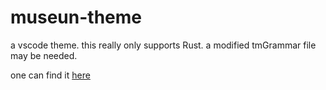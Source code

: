 # museun-theme
a vscode theme. this really only supports Rust. a modified tmGrammar file may be needed.


one can find it [here](https://marketplace.visualstudio.com/items?itemName=museun.museun)
